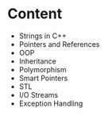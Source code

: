 # Content    
- Strings in C++
- Pointers and References
- OOP
- Inheritance
- Polymorphism
- Smart Pointers
- STL
- I/O Streams
- Exception Handling    
